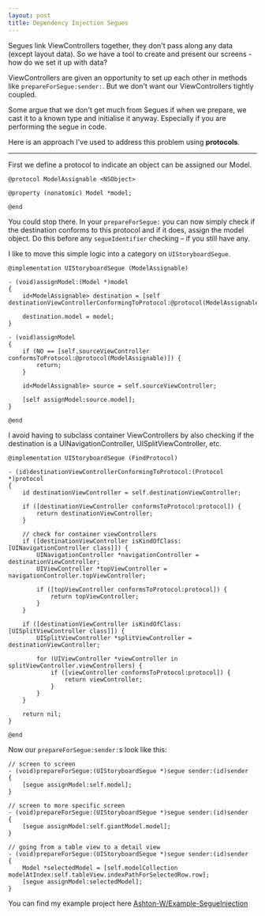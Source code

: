 ```yaml
---
layout: post
title: Dependency Injection Segues
---
```


Segues link ViewControllers together, they don't pass along any data (except layout data). So we have a tool to create and present our screens - how do we set it up with data?

ViewControllers are given an opportunity to set up each other in methods like `prepareForSegue:sender:`. But we don't want our ViewControllers tightly coupled.

Some argue that we don't get much from Segues if when we prepare, we cast it to a known type and initialise it anyway. Especially if you are performing the segue in code.

Here is an approach I've used to address this problem using **protocols**.

---

First we define a protocol to indicate an object can be assigned our Model. 

```objc
@protocol ModelAssignable <NSObject>

@property (nonatomic) Model *model;

@end
```

You could stop there. In your `prepareForSegue:` you can now simply check if the destination conforms to this protocol and if it does, assign the model object. Do this before any `segueIdentifier` checking – if you still have any.

I like to move this simple logic into a category on `UIStoryboardSegue`.

```objc
@implementation UIStoryboardSegue (ModelAssignable)

- (void)assignModel:(Model *)model
{
    id<ModelAssignable> destination = [self destinationViewControllerConformingToProtocol:@protocol(ModelAssignable)];
    
    destination.model = model;
}

- (void)assignModel
{
    if (NO == [self.sourceViewController conformsToProtocol:@protocol(ModelAssignable)]) {
        return;
    }
    
    id<ModelAssignable> source = self.sourceViewController;
    
    [self assignModel:source.model];
}

@end
```

I avoid having to subclass container ViewControllers by also checking if the destination is a UINavigationController, UISplitViewController, etc.

```objc
@implementation UIStoryboardSegue (FindProtocol)

- (id)destinationViewControllerConformingToProtocol:(Protocol *)protocol
{
    id destinationViewController = self.destinationViewController;
    
    if ([destinationViewController conformsToProtocol:protocol]) {
        return destinationViewController;
    }
    
    // check for container viewControllers
    if ([destinationViewController isKindOfClass:[UINavigationController class]]) {
        UINavigationController *navigationController = destinationViewController;
        UIViewController *topViewController = navigationController.topViewController;
        
        if ([topViewController conformsToProtocol:protocol]) {
            return topViewController;
        }
    }
    
    if ([destinationViewController isKindOfClass:[UISplitViewController class]]) {
        UISplitViewController *splitViewController = destinationViewController;
        
        for (UIViewController *viewController in splitViewController.viewControllers) {
            if ([viewController conformsToProtocol:protocol]) {
                return viewController;
            }
        }
    }
    
    return nil;
}

@end
```

Now our `prepareForSegue:sender:`s look like this:

```objc
// screen to screen
- (void)prepareForSegue:(UIStoryboardSegue *)segue sender:(id)sender
{
    [segue assignModel:self.model];
}
```

```objc
// screen to more specific screen
- (void)prepareForSegue:(UIStoryboardSegue *)segue sender:(id)sender
{
    [segue assignModel:self.giantModel.model];
}
```

```objc
// going from a table view to a detail view
- (void)prepareForSegue:(UIStoryboardSegue *)segue sender:(id)sender
{
    Model *selectedModel = [self.modelCollection modelAtIndex:self.tableView.indexPathForSelectedRow.row];
    [segue assignModel:selectedModel];
}
```


You can find my example project here [Ashton-W/Example-SegueInjection](https://github.com/Ashton-W/Example-SegueInjection)

